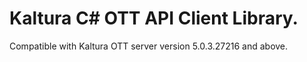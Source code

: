 # Kaltura C# OTT API Client Library.
Compatible with Kaltura OTT server version 5.0.3.27216 and above.
